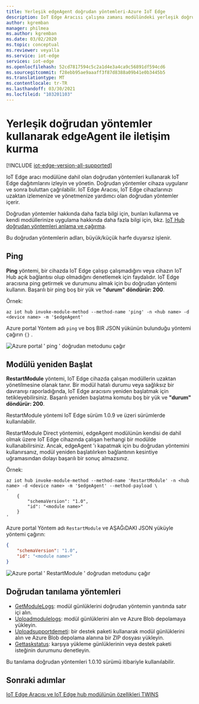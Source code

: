 ```yaml
---
title: Yerleşik edgeAgent doğrudan yöntemleri-Azure IoT Edge
description: IoT Edge Aracısı çalışma zamanı modülündeki yerleşik doğrudan yöntemleri kullanarak IoT Edge dağıtımını izleme ve yönetme
author: kgremban
manager: philmea
ms.author: kgremban
ms.date: 03/02/2020
ms.topic: conceptual
ms.reviewer: veyalla
ms.service: iot-edge
services: iot-edge
ms.openlocfilehash: 52cd7817594c5c2a1d4e3a4ca9c56891df594cd6
ms.sourcegitcommit: f28ebb95ae9aaaff3f87d8388a09b41e0b3445b5
ms.translationtype: MT
ms.contentlocale: tr-TR
ms.lasthandoff: 03/30/2021
ms.locfileid: "103201103"
---
```

# <a name="communicate-with-edgeagent-using-built-in-direct-methods"></a>Yerleşik doğrudan yöntemler kullanarak edgeAgent ile iletişim kurma

[!INCLUDE [iot-edge-version-all-supported](../../includes/iot-edge-version-all-supported.md)]

IoT Edge aracı modülüne dahil olan doğrudan yöntemleri kullanarak IoT Edge dağıtımlarını izleyin ve yönetin. Doğrudan yöntemler cihaza uygulanır ve sonra buluttan çağrılabilir. IoT Edge Aracısı, IoT Edge cihazlarınızı uzaktan izlemenize ve yönetmenize yardımcı olan doğrudan yöntemler içerir.

Doğrudan yöntemler hakkında daha fazla bilgi için, bunları kullanma ve kendi modüllerinize uygulama hakkında daha fazla bilgi için, bkz. [IoT Hub doğrudan yöntemleri anlama ve çağırma](../iot-hub/iot-hub-devguide-direct-methods.md).

Bu doğrudan yöntemlerin adları, büyük/küçük harfe duyarsız işlenir.

## <a name="ping"></a>Ping

**Ping** yöntemi, bir cihazda IoT Edge çalışıp çalışmadığını veya cihazın IoT Hub açık bağlantısı olup olmadığını denetlemek için faydalıdır. IoT Edge aracısına ping getirmek ve durumunu almak için bu doğrudan yöntemi kullanın. Başarılı bir ping boş bir yük ve **"durum" döndürür: 200**.

Örnek:

```azurecli
az iot hub invoke-module-method --method-name 'ping' -n <hub name> -d <device name> -m '$edgeAgent'
```

Azure portal Yöntem adı `ping` ve boş BIR JSON yükünün bulunduğu yöntemi çağırın `{}` .

![Azure portal ' ping ' doğrudan metodunu çağır](./media/how-to-edgeagent-direct-method/ping-direct-method.png)

## <a name="restart-module"></a>Modülü yeniden Başlat

**RestartModule** yöntemi, IoT Edge cihazda çalışan modüllerin uzaktan yönetilmesine olanak tanır. Bir modül hatalı durumu veya sağlıksız bir davranışı raporladığında, IoT Edge aracısını yeniden başlatmak için tetikleyebilirsiniz. Başarılı yeniden başlatma komutu boş bir yük ve **"durum" döndürür: 200**.

RestartModule yöntemi IoT Edge sürüm 1.0.9 ve üzeri sürümlerde kullanılabilir. 

RestartModule Direct yöntemini, edgeAgent modülünün kendisi de dahil olmak üzere IoT Edge cihazında çalışan herhangi bir modülde kullanabilirsiniz. Ancak, edgeAgent 'ı kapatmak için bu doğrudan yöntemini kullanırsanız, modül yeniden başlatılırken bağlantının kesintiye uğramasından dolayı başarılı bir sonuç almazsınız.

Örnek:

```azurecli
az iot hub invoke-module-method --method-name 'RestartModule' -n <hub name> -d <device name> -m '$edgeAgent' --method-payload \
'
    {
        "schemaVersion": "1.0",
        "id": "<module name>"
    }
'
```

Azure portal Yöntem adı `RestartModule` ve AŞAĞıDAKI JSON yüküyle yöntemi çağırın:

```json
{
    "schemaVersion": "1.0",
    "id": "<module name>"
}
```

![Azure portal ' RestartModule ' doğrudan metodunu çağır](./media/how-to-edgeagent-direct-method/restartmodule-direct-method.png)

## <a name="diagnostic-direct-methods"></a>Doğrudan tanılama yöntemleri

* [GetModuleLogs](how-to-retrieve-iot-edge-logs.md#retrieve-module-logs): modül günlüklerini doğrudan yöntemin yanıtında satır içi alın.
* [Uploadmodulelogs](how-to-retrieve-iot-edge-logs.md#upload-module-logs): modül günlüklerini alın ve Azure Blob depolamaya yükleyin.
* [Uploadsupportdemeti](how-to-retrieve-iot-edge-logs.md#upload-support-bundle-diagnostics): bir destek paketi kullanarak modül günlüklerini alın ve Azure Blob depolama alanına bir ZIP dosyası yükleyin.
* [Gettaskstatus](how-to-retrieve-iot-edge-logs.md#get-upload-request-status): karşıya yükleme günlüklerinin veya destek paketi isteğinin durumunu denetleyin.

Bu tanılama doğrudan yöntemleri 1.0.10 sürümü itibariyle kullanılabilir.

## <a name="next-steps"></a>Sonraki adımlar

[IoT Edge Aracısı ve IoT Edge hub modülünün özellikleri TWINS](module-edgeagent-edgehub.md)
